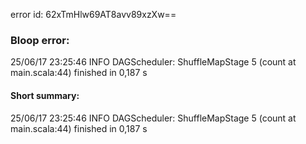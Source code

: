 error id: 62xTmHlw69AT8avv89xzXw==
### Bloop error:

25/06/17 23:25:46 INFO DAGScheduler: ShuffleMapStage 5 (count at main.scala:44) finished in 0,187 s
#### Short summary: 

25/06/17 23:25:46 INFO DAGScheduler: ShuffleMapStage 5 (count at main.scala:44) finished in 0,187 s